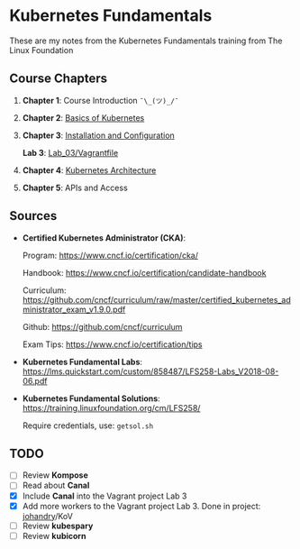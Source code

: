 # Kubernetes Fundamentals

These are my notes from the Kubernetes Fundamentals training from The Linux Foundation

## Course Chapters

1. **Chapter 1**: Course Introduction `¯\_(ツ)_/¯`

2. **Chapter 2**: [Basics of Kubernetes](Ch02.md)

3. **Chapter 3**: [Installation and Configuration](Ch03.md)

   **Lab 3**: [Lab_03/Vagrantfile](./Lab_03/Vagrantfile)

4. **Chapter 4**: [Kubernetes Architecture](Ch04.md)

5. **Chapter 5**: APIs and Access

## Sources

* **Certified Kubernetes Administrator (CKA)**:

  Program: https://www.cncf.io/certification/cka/

  Handbook: https://www.cncf.io/certification/candidate-handbook

  Curriculum: https://github.com/cncf/curriculum/raw/master/certified_kubernetes_administrator_exam_v1.9.0.pdf

  Github: https://github.com/cncf/curriculum

  Exam Tips: https://www.cncf.io/certification/tips

* **Kubernetes Fundamental Labs**: https://lms.quickstart.com/custom/858487/LFS258-Labs_V2018-08-06.pdf

* **Kubernetes Fundamental Solutions**: https://training.linuxfoundation.org/cm/LFS258/

  Require credentials, use: `getsol.sh`

## TODO

* [ ] Review **Kompose**
* [ ] Read about **Canal**
* [x] Include **Canal** into the Vagrant project Lab 3
* [x] Add more workers to the Vagrant project Lab 3. Done in project: [johandry](https://github.com/johandry/KoV)/KoV
* [ ] Review **kubespary**
* [ ] Review **kubicorn**
